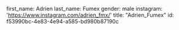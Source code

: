 first_name: Adrien
last_name: Fumex
gender: male
instagram: 'https://www.instagram.com/adrien_fmx/'
title: "Adrien\_Fumex"
id: f53990bc-4e83-4e94-a585-bd980b87190c
